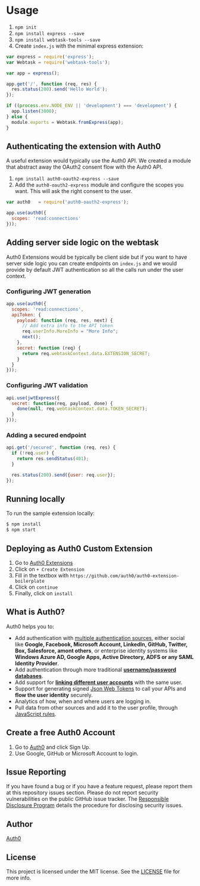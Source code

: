 # Usage

1. `npm init`
2. `npm install express --save`
3. `npm install webtask-tools --save`
4. Create `index.js` with the minimal express extension:

  ```js
  var express = require('express');
  var Webtask = require('webtask-tools');

  var app = express();

  app.get('/', function (req, res) {
    res.status(200).send('Hello World');
  });

  if ((process.env.NODE_ENV || 'development') === 'development') {
    app.listen(3000);
  } else {
    module.exports = Webtask.fromExpress(app);
  }
  ```

## Authenticating the extension with Auth0

A useful extension would typically use the Auth0 API. We created a module that abstract away the OAuth2 consent flow with the Auth0 API.

1. `npm install auth0-oauth2-express --save`
2. Add the `auth0-oauth2-express` module and configure the scopes you want. This will ask the right consent to the user.

  ```js
  var auth0   = require('auth0-oauth2-express');

  app.use(auth0({
    scopes: 'read:connections'
  }));
  ```

## Adding server side logic on the webtask

Auth0 Extensions would be typically be client side but if you want to have server side logic you can create endpoints on `index.js` and we would provide by default JWT authentication so all the calls run under the user context.

### Configuring JWT generation

```js
app.use(auth0({
  scopes: 'read:connections',
  apiToken: {
    payload: function (req, res, next) {
      // Add extra info to the API token
      req.userInfo.MoreInfo = "More Info";
      next();
    },
    secret: function (req) {
      return req.webtaskContext.data.EXTENSION_SECRET;
    }
  }
}));
```

### Configuring JWT validation

```js
api.use(jwtExpress({
  secret: function(req, payload, done) {
    done(null, req.webtaskContext.data.TOKEN_SECRET);
  }
}));
```

### Adding a secured endpoint

```js
api.get('/secured', function (req, res) {
  if (!req.user) {
    return res.sendStatus(401);
  }

  res.status(200).send({user: req.user});
});
```

## Running locally

To run the sample extension locally:

```bash
$ npm install
$ npm start
```

## Deploying as Auth0 Custom Extension

1. Go to [Auth0 Extensions](https://manage.auth0.com/#/extensions)
2. Click on `+ Create Extension`
3. Fill in the textbox with `https://github.com/auth0/auth0-extension-boilerplate`
4. Click on `continue`
5. Finally, click on `install`

## What is Auth0?

Auth0 helps you to:

* Add authentication with [multiple authentication sources](https://docs.auth0.com/identityproviders), either social like **Google, Facebook, Microsoft Account, LinkedIn, GitHub, Twitter, Box, Salesforce, amont others**, or enterprise identity systems like **Windows Azure AD, Google Apps, Active Directory, ADFS or any SAML Identity Provider**.
* Add authentication through more traditional **[username/password databases](https://docs.auth0.com/mysql-connection-tutorial)**.
* Add support for **[linking different user accounts](https://docs.auth0.com/link-accounts)** with the same user.
* Support for generating signed [Json Web Tokens](https://docs.auth0.com/jwt) to call your APIs and **flow the user identity** securely.
* Analytics of how, when and where users are logging in.
* Pull data from other sources and add it to the user profile, through [JavaScript rules](https://docs.auth0.com/rules).

## Create a free Auth0 Account

1. Go to [Auth0](https://auth0.com/signup) and click Sign Up.
2. Use Google, GitHub or Microsoft Account to login.

## Issue Reporting

If you have found a bug or if you have a feature request, please report them at this repository issues section. Please do not report security vulnerabilities on the public GitHub issue tracker. The [Responsible Disclosure Program](https://auth0.com/whitehat) details the procedure for disclosing security issues.

## Author

[Auth0](auth0.com)

## License

This project is licensed under the MIT license. See the [LICENSE](LICENSE) file for more info.
